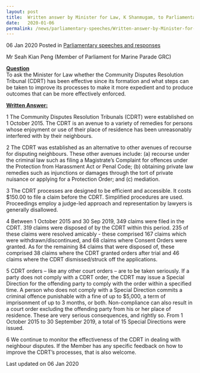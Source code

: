 ```yaml
---
layout: post
title:  Written answer by Minister for Law, K Shanmugam, to Parliamentary Question on the Community Disputes Resolution Tribunal
date:   2020-01-06
permalink: /news/parliamentary-speeches/Written-answer-by-Minister-for-Law-K-Shanmugam-to-PQ-on-Community-Disputes-Resolution-Tribunal
---
```


06 Jan 2020 Posted in [Parliamentary speeches and responses](/news/parliamentary-speeches)

Mr Seah Kian Peng (Member of Parliament for Marine Parade GRC)

**<u>Question</u>**  
To ask the Minister for Law whether the Community Disputes Resolution Tribunal (CDRT) has been effective since its formation and what steps can be taken to improve its processes to make it more expedient and to produce outcomes that can be more effectively enforced.

**<u>Written Answer:</u>**  

1	The Community Disputes Resolution Tribunals (CDRT) were established on 1 October 2015. The CDRT is an avenue to a variety of remedies for persons whose enjoyment or use of their place of residence has been unreasonably interfered with by their neighbours.

2	The CDRT was established as an alternative to other avenues of recourse for disputing neighbours. These other avenues include:
  (a)	recourse under the criminal law such as filing a Magistrate’s Complaint for offences under the Protection from Harassment Act or Penal Code; 
  (b)	obtaining private law remedies such as injunctions or damages through  the tort of private nuisance or applying for a Protection Order; and 
  (c)	mediation.

3	The CDRT processes are designed to be efficient and accessible. It costs $150.00 to file a claim before the CDRT. Simplified procedures are used. Proceedings employ a judge-led approach and representation by lawyers is generally disallowed.

4	Between 1 October 2015 and 30 Sep 2019, 349 claims were filed in the CDRT. 319 claims were disposed of by the CDRT within this period. 235 of these claims were resolved amicably - these comprised 167 claims which were withdrawn/discontinued, and 68 claims where Consent Orders were granted. As for the remaining 84 claims that were disposed of, these comprised 38 claims where the CDRT granted orders after trial and 46 claims where the CDRT dismissed/struck off the applications.

5 	CDRT orders – like any other court orders – are to be taken seriously.  If a party does not comply with a CDRT order, the  CDRT may issue a Special Direction for the offending party to comply with the order within a specified time. A person who does not comply with a Special Direction commits a criminal offence punishable with a fine of up to $5,000, a term of imprisonment of up to 3 months, or both. Non-compliance can also result in a court order excluding the offending party from his or her place of residence. These are very serious consequences, and rightly so. From 1 October 2015 to 30 September 2019, a total of 15 Special Directions were issued. 

6	We continue to monitor the effectiveness of the CDRT in dealing with neighbour disputes. If the Member has any specific feedback on how to improve the CDRT’s processes, that is also welcome.

<p class="right-side-updated">Last updated on 06 Jan 2020</p>
